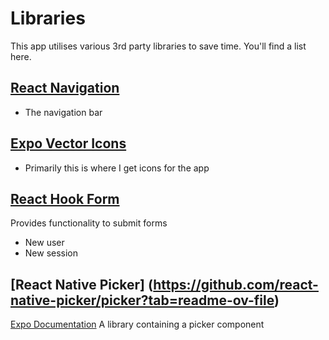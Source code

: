 # Libraries

This app utilises various 3rd party libraries to save time. You'll find a list here.

## [React Navigation](https://reactnavigation.org/docs/getting-started/)

- The navigation bar

## [Expo Vector Icons](https://icons.expo.fyi/Index)

- Primarily this is where I get icons for the app

## [React Hook Form](https://react-hook-form.com/)

Provides functionality to submit forms

- New user
- New session

## [React Native Picker] (https://github.com/react-native-picker/picker?tab=readme-ov-file)

[Expo Documentation](https://docs.expo.dev/versions/latest/sdk/picker/)
A library containing a picker component
